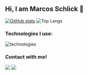 ## Hi, I am Marcos Schlick 👋

 
  [![GitHub stats](https://github-readme-stats.vercel.app/api?username=marcosschlick&show_icons=true&theme=github_dark)](https://github.com/marcosschlick/github-readme-stats)
  ![Top Langs](https://github-readme-stats.vercel.app/api/top-langs/?username=marcosschlick&layout=compact&theme=github_dark)



<div>
   <h3>Technologies I use:</h3>
  <img align="center" alt="technologies" src="https://skillicons.dev/icons?i=linux,arch,git,github,java,spring,mysql,eclipse,vim">
</div>

<div> 
  <h3>Contact with me!</h3>
  <a href="mailto:marcosschlick@gmail.com" target="_blank"><img src="https://skillicons.dev/icons?i=gmail"></a>
  <a href="https://www.linkedin.com/in/marcosschlick" target="_blank"><img src="https://skillicons.dev/icons?i=linkedin"></a> 
</div>
